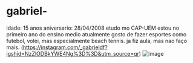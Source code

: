 # gabriel-
idade: 15 anos
aniversario: 28/04/2008
etudo mo CAP-UEM
estou no primeiro ano do ensino medio
atualmente gosto de fazer esportes como futebol, volei, mas especialmente beach tennis.
ja fiz aula, mas nao faço mais.
(https://instagram.com/_gabrieldf?igshid=NzZlODBkYWE4Ng%3D%3D&utm_source=qr)
![image](https://github.com/5gabrielcap/gabriel-/assets/146108709/7a04e916-dbfa-4a9f-b71b-17910fe1cc20)
